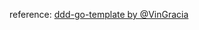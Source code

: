 reference: [ddd-go-template by @VinGracia](https://github.com/VinGarcia/ddd-go-template/blob/master/v2-domain-adapters-and-helpers)